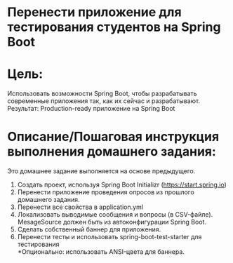 # Перенести приложение для тестирования студентов на Spring Boot

# Цель:
Использовать возможности Spring Boot, чтобы разрабатывать современные приложения так, как их сейчас и разрабатывают. </br>
Результат: Production-ready приложение на Spring Boot

# Описание/Пошаговая инструкция выполнения домашнего задания:
Это домашнее задание выполняется на основе предыдущего. </br>

1. Создать проект, используя Spring Boot Initializr (https://start.spring.io)
2. Перенести приложение проведения опросов из прошлого домашнего задания.
3. Перенести все свойства в application.yml
4. Локализовать выводимые сообщения и вопросы (в CSV-файле). MesageSource должен быть из автоконфигурации Spring Boot.
5. Сделать собственный баннер для приложения.
6. Перенести тесты и использовать spring-boot-test-starter для тестирования</br>
*Опционально: использовать ANSI-цвета для баннера.